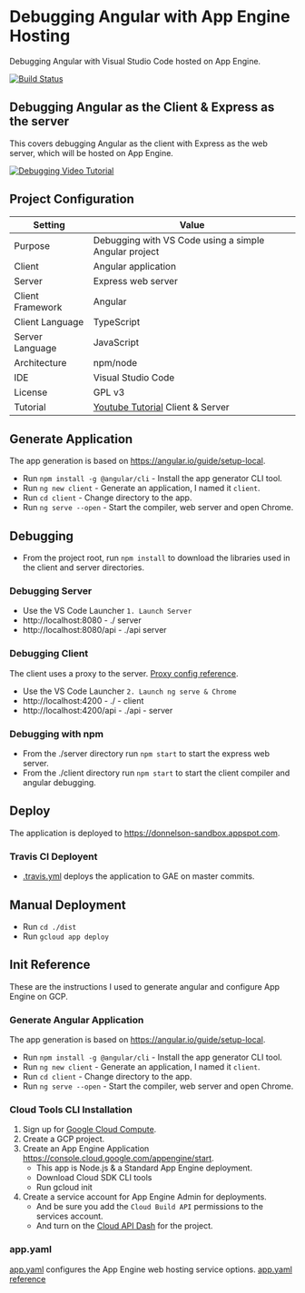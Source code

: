 # Debugging Angular with App Engine Hosting
Debugging Angular with Visual Studio Code hosted on App Engine.

[![Build Status](https://travis-ci.org/branflake2267/debugging-angular-appengine.svg?branch=master)](https://travis-ci.org/branflake2267/debugging-angular-appengine)


## Debugging Angular as the Client & Express as the server
This covers debugging Angular as the client with Express as the web server, which will be hosted on App Engine. 

[![Debugging Video Tutorial](https://img.youtube.com/vi/oT9jTNL56S0/0.jpg)](https://www.youtube.com/watch?v=oT9jTNL56S0)

## Project Configuration
| Setting | Value |
| --- | --- |
| Purpose | Debugging with VS Code using a simple Angular project |
| Client | Angular application |
| Server | Express web server |
| Client Framework | Angular |
| Client Language | TypeScript |
| Server Language | JavaScript |
| Architecture | npm/node |
| IDE | Visual Studio Code |
| License | GPL v3 |
| Tutorial | [Youtube Tutorial](https://www.youtube.com/watch?v=oT9jTNL56S0) Client & Server|


## Generate Application
The app generation is based on https://angular.io/guide/setup-local.

* Run `npm install -g @angular/cli` - Install the app generator CLI tool.
* Run `ng new client` - Generate an application, I named it `client`.
* Run `cd client` - Change directory to the app.
* Run `ng serve --open` - Start the compiler, web server and open Chrome. 


## Debugging

* From the project root, run `npm install` to download the libraries used in the client and server directories.

### Debugging Server
* Use the VS Code Launcher `1. Launch Server`
* http://localhost:8080 - ./ server
* http://localhost:8080/api - ./api server

### Debugging Client
The client uses a proxy to the server. [Proxy config reference](https://github.com/angular/angular-cli/blob/master/docs/documentation/stories/proxy.md).

* Use the VS Code Launcher `2. Launch ng serve & Chrome`
* http://localhost:4200 - ./ - client
* http://localhost:4200/api - ./api - server

### Debugging with npm

* From the ./server directory run `npm start` to start the express web server. 
* From the ./client directory  run `npm start` to start the client compiler and angular debugging. 


## Deploy

The application is deployed to https://donnelson-sandbox.appspot.com.

### Travis CI Deployent

* [.travis.yml](https://travis-ci.org/github/branflake2267/debugging-angular-appengine) deploys the application to GAE on master commits.

## Manual Deployment

* Run `cd ./dist`
* Run `gcloud app deploy`


## Init Reference
These are the instructions I used to generate angular and configure App Engine on GCP. 

### Generate Angular Application
The app generation is based on https://angular.io/guide/setup-local.

* Run `npm install -g @angular/cli` - Install the app generator CLI tool.
* Run `ng new client` - Generate an application, I named it `client`.
* Run `cd client` - Change directory to the app.
* Run `ng serve --open` - Start the compiler, web server and open Chrome. 


### Cloud Tools CLI Installation
1. Sign up for [Google Cloud Compute](https://console.cloud.google.com/).
2. Create a GCP project.
3. Create an App Engine Application https://console.cloud.google.com/appengine/start.
    - This app is Node.js & a Standard App Engine deployment.
    - Download Cloud SDK CLI tools
    - Run gcloud init
4. Create a service account for App Engine Admin for deployments. 
    - And be sure you add the `Cloud Build API` permissions to the services account. 
    - And turn on the [Cloud API Dash](https://console.developers.google.com/apis/api/cloudbuild.googleapis.com/overview) for the project.

### app.yaml
[app.yaml](./server/app.yaml) configures the App Engine web hosting service options. [app.yaml reference](https://cloud.google.com/appengine/docs/standard/nodejs/config/appref)


